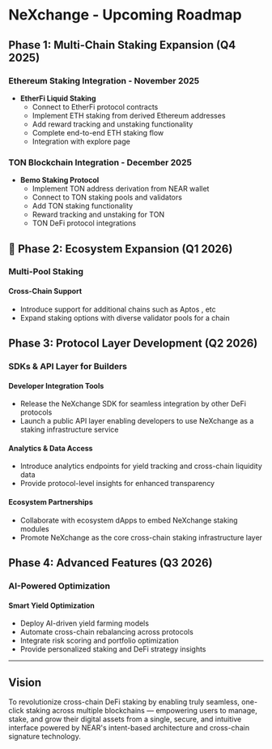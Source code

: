 # NeXchange - Upcoming Roadmap

##  Phase 1: Multi-Chain Staking Expansion (Q4 2025)

### Ethereum Staking Integration - November 2025
- **EtherFi Liquid Staking**
  - Connect to EtherFi protocol contracts
  - Implement ETH staking from derived Ethereum addresses
  - Add reward tracking and unstaking functionality
  - Complete end-to-end ETH staking flow
  - Integration with explore page

### TON Blockchain Integration - December 2025
- **Bemo Staking Protocol**
  - Implement TON address derivation from NEAR wallet
  - Connect to TON staking pools and validators
  - Add TON staking functionality
  - Reward tracking and unstaking for TON
  - TON DeFi protocol integrations

## 🔧 Phase 2: Ecosystem Expansion (Q1 2026)

### Multi-Pool Staking  

#### Cross-Chain Support
- Introduce support for additional chains such  as  Aptos , etc 
- Expand staking options with diverse validator pools for a chain 

##  Phase 3: Protocol Layer Development (Q2 2026)

### SDKs & API Layer for Builders

#### Developer Integration Tools
- Release the NeXchange SDK for seamless integration by other DeFi protocols
- Launch a public API layer enabling developers to use NeXchange as a staking infrastructure service

#### Analytics & Data Access
- Introduce analytics endpoints for yield tracking and cross-chain liquidity data
- Provide protocol-level insights for enhanced transparency

#### Ecosystem Partnerships
- Collaborate with ecosystem dApps to embed NeXchange staking modules
- Promote NeXchange as the core cross-chain staking infrastructure layer

##  Phase 4: Advanced Features (Q3 2026)

### AI-Powered Optimization

#### Smart Yield Optimization
- Deploy AI-driven yield farming models
- Automate cross-chain rebalancing across protocols
- Integrate risk scoring and portfolio optimization
- Provide personalized staking and DeFi strategy insights

---

##  Vision

To revolutionize cross-chain DeFi staking by enabling truly seamless, one-click staking across multiple blockchains — empowering users to manage, stake, and grow their digital assets from a single, secure, and intuitive interface powered by NEAR's intent-based architecture and cross-chain signature technology.